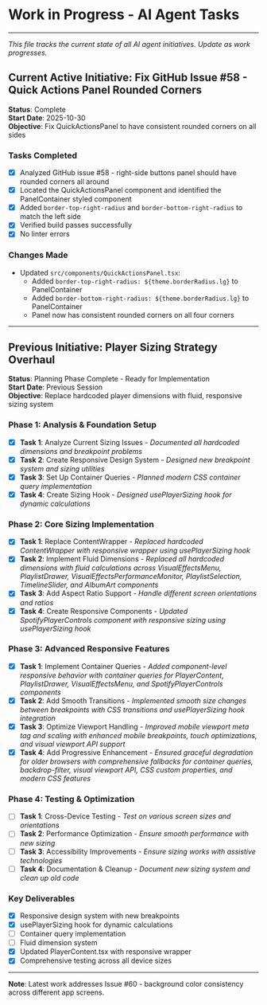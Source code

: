 # Work in Progress - AI Agent Tasks

---

*This file tracks the current state of all AI agent initiatives. Update as work progresses.*

## Current Active Initiative: Fix GitHub Issue #58 - Quick Actions Panel Rounded Corners

**Status**: Complete  
**Start Date**: 2025-10-30  
**Objective**: Fix QuickActionsPanel to have consistent rounded corners on all sides

### Tasks Completed
- [x] Analyzed GitHub issue #58 - right-side buttons panel should have rounded corners all around
- [x] Located the QuickActionsPanel component and identified the PanelContainer styled component
- [x] Added `border-top-right-radius` and `border-bottom-right-radius` to match the left side
- [x] Verified build passes successfully
- [x] No linter errors

### Changes Made
- Updated `src/components/QuickActionsPanel.tsx`:
  - Added `border-top-right-radius: ${theme.borderRadius.lg}` to PanelContainer
  - Added `border-bottom-right-radius: ${theme.borderRadius.lg}` to PanelContainer
  - Panel now has consistent rounded corners on all four corners

---

## Previous Initiative: Player Sizing Strategy Overhaul

**Status**: Planning Phase Complete - Ready for Implementation  
**Start Date**: Previous Session  
**Objective**: Replace hardcoded player dimensions with fluid, responsive sizing system

### Phase 1: Analysis & Foundation Setup
- [x] **Task 1**: Analyze Current Sizing Issues - *Documented all hardcoded dimensions and breakpoint problems*
- [x] **Task 2**: Create Responsive Design System - *Designed new breakpoint system and sizing utilities*
- [x] **Task 3**: Set Up Container Queries - *Planned modern CSS container query implementation*
- [x] **Task 4**: Create Sizing Hook - *Designed usePlayerSizing hook for dynamic calculations*

### Phase 2: Core Sizing Implementation
- [x] **Task 1**: Replace ContentWrapper - *Replaced hardcoded ContentWrapper with responsive wrapper using usePlayerSizing hook*
- [x] **Task 2**: Implement Fluid Dimensions - *Replaced all hardcoded dimensions with fluid calculations across VisualEffectsMenu, PlaylistDrawer, VisualEffectsPerformanceMonitor, PlaylistSelection, TimelineSlider, and AlbumArt components*
- [x] **Task 3**: Add Aspect Ratio Support - *Handle different screen orientations and ratios*
- [x] **Task 4**: Create Responsive Components - *Updated SpotifyPlayerControls component with responsive sizing using usePlayerSizing hook*

### Phase 3: Advanced Responsive Features
- [x] **Task 1**: Implement Container Queries - *Added component-level responsive behavior with container queries for PlayerContent, PlaylistDrawer, VisualEffectsMenu, and SpotifyPlayerControls components*
- [x] **Task 2**: Add Smooth Transitions - *Implemented smooth size changes between breakpoints with CSS transitions and usePlayerSizing hook integration*
- [x] **Task 3**: Optimize Viewport Handling - *Improved mobile viewport meta tag and scaling with enhanced mobile breakpoints, touch optimizations, and visual viewport API support*
- [x] **Task 4**: Add Progressive Enhancement - *Ensured graceful degradation for older browsers with comprehensive fallbacks for container queries, backdrop-filter, visual viewport API, CSS custom properties, and modern CSS features*

### Phase 4: Testing & Optimization
- [ ] **Task 1**: Cross-Device Testing - *Test on various screen sizes and orientations*
- [ ] **Task 2**: Performance Optimization - *Ensure smooth performance with new sizing*
- [ ] **Task 3**: Accessibility Improvements - *Ensure sizing works with assistive technologies*
- [ ] **Task 4**: Documentation & Cleanup - *Document new sizing system and clean up old code*

### Key Deliverables
- [x] Responsive design system with new breakpoints
- [x] usePlayerSizing hook for dynamic calculations
- [ ] Container query implementation
- [ ] Fluid dimension system
- [x] Updated PlayerContent.tsx with responsive wrapper
- [x] Comprehensive testing across all device sizes

---

**Note**: Latest work addresses Issue #60 - background color consistency across different app screens.